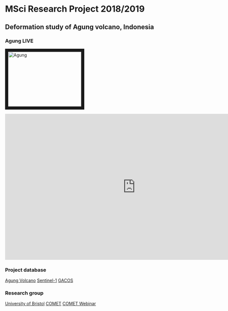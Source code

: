 # MSci Research Project 2018/2019

## Deformation study of Agung volcano, Indonesia

### Agung LIVE
<a href="https://www.youtube.com/embed/8xO8ukzrOh0" target="_blank"><img src="https://upload.wikimedia.org/wikipedia/commons/f/f1/Mount_Agung%2C_November_2017_eruption_-_27_Nov_2017_02.jpg" 
alt="Agung" width="240" height="180" border="10" /></a>

<iframe width="853" height="480" src="https://www.youtube.com/embed/8xO8ukzrOh0" frameborder="0" allow="accelerometer; autoplay; encrypted-media; gyroscope; picture-in-picture" allowfullscreen></iframe>


### Project database
[Agung Volcano](https://volcano.si.edu/volcano.cfm?vn=264020)
[Sentinel-1](https://scihub.copernicus.eu/dhus/)
[GACOS](http://ceg-research.ncl.ac.uk/v2/gacos/)

### Research group
[University of Bristol](http://www.bristol.ac.uk/earthsciences/)
[COMET](http://comet.nerc.ac.uk/)
[COMET Webinar](https://www.youtube.com/channel/UCtFDytX1hgjvlS4NH48M2oQ/videos)
